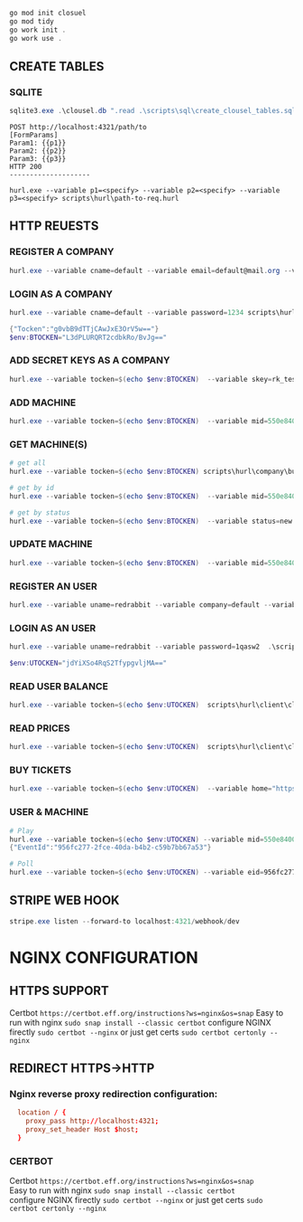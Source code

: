 
```ps1
go mod init closuel
go mod tidy
go work init .
go work use .
```


## CREATE TABLES 
### SQLITE
```ps1
sqlite3.exe .\clousel.db ".read .\scripts\sql\create_clousel_tables.sql"
```


```
POST http://localhost:4321/path/to
[FormParams]
Param1: {{p1}}
Param2: {{p2}}
Param3: {{p3}}
HTTP 200
--------------------

hurl.exe --variable p1=<specify> --variable p2=<specify> --variable p3=<specify> scripts\hurl\path-to-req.hurl
```

## HTTP REUESTS


### REGISTER A COMPANY
```ps1
hurl.exe --variable cname=default --variable email=default@mail.org --variable password=1234 scripts\hurl\company\business_register.hurl
```
### LOGIN AS A COMPANY
```ps1
hurl.exe --variable cname=default --variable password=1234 scripts\hurl\company\business_login.hurl

{"Tocken":"g0vbB9dTTjCAwJxE3OrV5w=="}
$env:BTOCKEN="L3dPLURQRT2cdbkRo/BvJg=="

```


### ADD SECRET KEYS AS A COMPANY
```ps1
hurl.exe --variable tocken=$(echo $env:BTOCKEN)  --variable skey=rk_test_51PajXoRubpSlGSkxjkTLxXvVYhBpBDGEYjfwAwLDEY71FwqbrjX1Umnx6q0kcimmiu9q41J5O2J64Bhg0OyW6neC00uCUisHI7 --variable prodid=prod_RFg9LDezJP3edQ scripts\hurl\company\business_keys.hurl
```

### ADD MACHINE
```ps1
hurl.exe --variable tocken=$(echo $env:BTOCKEN)  --variable mid=550e8400-e29b-41d4-a716-446655440000  --variable cost=1  scripts\hurl\company\business_machine_add.hurl
```

### GET MACHINE(S)

```ps1
# get all
hurl.exe --variable tocken=$(echo $env:BTOCKEN) scripts\hurl\company\business_machine_get_all.hurl

# get by id
hurl.exe --variable tocken=$(echo $env:BTOCKEN)  --variable mid=550e8400-e29b-41d4-a716-446655440000   scripts\hurl\company\business_machine_get_mid.hurl

# get by status
hurl.exe --variable tocken=$(echo $env:BTOCKEN)  --variable status=new   scripts\hurl\company\business_machine_get_status.hurl
```

### UPDATE MACHINE
```ps1
hurl.exe --variable tocken=$(echo $env:BTOCKEN)  --variable mid=550e8400-e29b-41d4-a716-446655440000  --variable cost=N  scripts\hurl\company\business_machine_update.hurl
```



### REGISTER AN USER
```ps1
hurl.exe --variable uname=redrabbit --variable company=default --variable email=redrabbit@mail.com --variable password=1qasw2  .\scripts\hurl\client\client_register.hurl
```

### LOGIN AS AN USER
```ps1
hurl.exe --variable uname=redrabbit --variable password=1qasw2  .\scripts\hurl\client\client_login.hurl

$env:UTOCKEN="jdYiXSo4RqS2TfypgvljMA=="
```

### READ USER BALANCE
```ps1
hurl.exe --variable tocken=$(echo $env:UTOCKEN)  scripts\hurl\client\client_balance.hurl
```

### READ PRICES
```ps1
hurl.exe --variable tocken=$(echo $env:UTOCKEN)  scripts\hurl\client\client_price.hurl
```
### BUY TICKETS
```ps1
hurl.exe --variable tocken=$(echo $env:UTOCKEN)  --variable home="https://www.i.ua" --variable prid=price_1QNAnQRubpSlGSkxgO3f7pSg .\scripts\hurl\client\client_buy.hur
```


### USER & MACHINE
```ps1
# Play
hurl.exe --variable tocken=$(echo $env:UTOCKEN) --variable mid=550e8400-e29b-41d4-a716-446655440000  .\scripts\hurl\client\client_machine_play.hurl
{"EventId":"956fc277-2fce-40da-b4b2-c59b7bb67a53"}

# Poll
hurl.exe --variable tocken=$(echo $env:UTOCKEN) --variable eid=956fc277-2fce-40da-b4b2-c59b7bb67a53  .\scripts\hurl\client\client_machine_poll.hurl

```


## STRIPE WEB HOOK
```ps1
stripe.exe listen --forward-to localhost:4321/webhook/dev
```



# NGINX CONFIGURATION
## HTTPS SUPPORT
Certbot `https://certbot.eff.org/instructions?ws=nginx&os=snap`
Easy to run with nginx
`sudo snap install --classic certbot`
configure NGINX firectly
`sudo certbot --nginx`
or just get certs
`sudo certbot certonly --nginx`

## REDIRECT HTTPS->HTTP
### Nginx reverse proxy redirection configuration:

```conf
  location / {
    proxy_pass http://localhost:4321;
    proxy_set_header Host $host;
  }
```

### CERTBOT
Certbot `https://certbot.eff.org/instructions?ws=nginx&os=snap`  
Easy to run with nginx  `sudo snap install --classic certbot`  
configure NGINX firectly `sudo certbot --nginx` or just get certs `sudo certbot certonly --nginx`

